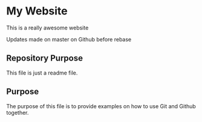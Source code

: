 # My Website

This is a really awesome website

Updates made on master on Github before rebase

## Repository Purpose

This file is just a readme file.

## Purpose

The purpose of this file is to provide examples
on how to use Git and Github together.
